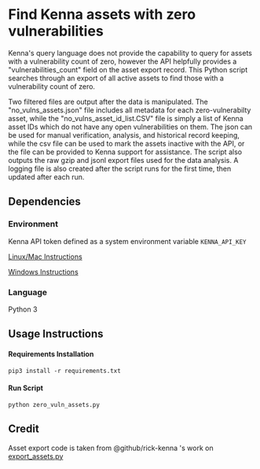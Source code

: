 # Find Kenna assets with zero vulnerabilities

Kenna's query language does not provide the capability to query for assets with a vulnerability count of zero, however the API helpfully provides a "vulnerabilities_count" field on the asset export record. This Python script searches through an export of all active assets to find those with a vulnerability count of zero.

Two filtered files are output after the data is manipulated. The "no_vulns_assets.json" file includes all metadata for each zero-vulnerabilty asset, while the "no_vulns_asset_id_list.CSV" file is simply a list of Kenna asset IDs which do not have any open vulnerabilities on them. The json can be used for manual verification, analysis, and historical record keeping, while the csv file can be used to mark the assets inactive with the API, or the file can be provided to Kenna support for assistance. The script also outputs the raw gzip and jsonl export files used for the data analysis. A logging file is also created after the script runs for the first time, then updated after each run.


## Dependencies

### Environment

Kenna API token defined as a system environment variable `KENNA_API_KEY`

[Linux/Mac Instructions](https://phoenixnap.com/kb/set-environment-variable-mac)

[Windows Instructions](https://docs.oracle.com/en/database/oracle/machine-learning/oml4r/1.5.1/oread/creating-and-modifying-environment-variables-on-windows.html)

### Language

Python 3

## Usage Instructions

#### Requirements Installation

`pip3 install -r requirements.txt`

#### Run Script 

`python zero_vuln_assets.py`

## Credit

Asset export code is taken from @github/rick-kenna 's work on [export_assets.py](https://github.com/KennaSecurity/blog_samples/blob/main/python/vulns_per_assets/export_assets.py)
